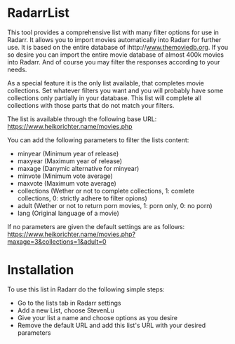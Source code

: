 # RadarrList

This tool provides a comprehensive list with many filter options for use in Radarr. It allows you to import movies automatically into Radarr for further use. It is based on the entire database of ihttp://www.themoviedb.org. If you so desire you can import the entire movie database of almost 400k movies into Radarr. And of course you may filter the responses according to your needs.

As a special feature it is the only list available, that completes movie collections. Set whatever filters you want and you will probably have some collections only partially in your database. This list will complete all collections with those parts that do not match your filters.

The list is available through the following base URL:
https://www.heikorichter.name/movies.php

You can add the following parameters to filter the lists content:
- minyear      (Minimum year of release)
- maxyear      (Maximum year of release)
- maxage       (Danymic alternative for minyear)
- minvote      (Minimum vote average)
- maxvote      (Maximum vote average)
- collections  (Wether or not to complete collections, 1: comlete collections, 0: strictly adhere to filter opions)
- adult        (Wether or not to return porn movies, 1: porn only, 0: no porn)
- lang         (Original language of a movie)

If no parameters are given the default settings are as follows:
https://www.heikorichter.name/movies.php?maxage=3&collections=1&adult=0

# Installation

To use this list in Radarr do the following simple steps:
- Go to the lists tab in Radarr settings
- Add a new List, choose StevenLu
- Give your list a name and choose options as you desire
- Remove the default URL and add this list's URL with your desired parameters
